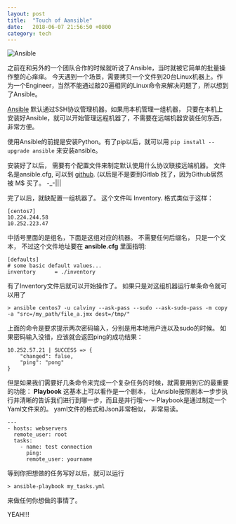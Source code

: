 ```yaml
---
layout: post
title:  "Touch of Aansible"
date:   2018-06-07 21:56:50 +0800
category: tech
---
```

![Ansible](https://img.colabug.com/2017/06/69420b7f9ad256dc2ffd4d2ba6670f80.png)


之前在和另外的一个团队合作的时候就听说了Ansible，当时就被它简单的批量操作整的心痒痒。 今天遇到一个场景，需要拷贝一个文件到20台Linux机器上。作为一个Engineer，当然不能通过敲20遍相同的Linux命令来解决问题了，所以想到了Ansible。 

[Ansible](https://docs.ansible.com/) 默认通过SSH协议管理机器。如果用本机管理一组机器， 只要在本机上安装好Ansible，就可以开始管理远程机器了，不需要在远端机器安装任何东西，非常方便。 

使用Ansible的前提是安装Python。有了pip以后，就可以用 ```pip install --upgrade ansible``` 来安装ansible。

安装好了以后， 需要有个配置文件来制定默认使用什么协议联接远端机器。 文件名是ansible.cfg, 可以到 [github](https://raw.githubusercontent.com/ansible/ansible/devel/examples/ansible.cfg). (以后是不是要到Gitlab 找了，因为Github居然被 M$ 买了。 -_-|||

完了以后，就缺配置一组机器了。 这个文件叫 Inventory.  格式类似于这样：

```
[centos7]
10.224.244.58
10.252.223.47
```

中括号里面的是组名，下面是这组对应的机器。 不需要任何后缀名， 只是一个文本， 不过这个文件地址要在 **ansible.cfg** 里面指明:

```
[defaults]
# some basic default values...
inventory      = ./inventory
```

有了Inventory文件后就可以开始操作了。 如果只是对这组机器运行单条命令就可以用了

```
> ansible centos7 -u calviny --ask-pass --sudo --ask-sudo-pass -m copy -a "src=/my_path/file_a.jmx dest=/tmp/"

```

上面的命令是要求提示两次密码输入，分别是用本地用户连以及sudo的时候。 如果密码输入没错，应该就会返回ping的成功结果：

```
10.252.57.21 | SUCCESS => {
    "changed": false,
    "ping": "pong"
}
```

但是如果我们需要好几条命令来完成一个复杂任务的时候，就需要用到它的最重要的功能： **Playbook** 这基本上可以看作是一个剧本， 让Ansible按照剧本一步步执行并清晰的告诉我们进行到哪一步，而且是并行哦～～ Playbook是通过制定一个Yaml文件来的。 yaml文件的格式和Json非常相似， 非常易读。

```
---
- hosts: webservers
  remote_user: root
  tasks:
    - name: test connection
      ping:
      remote_user: yourname
```

等到你把想做的任务写好以后，就可以运行 

```
> ansible-playbook my_tasks.yml

```
来做任何你想做的事情了。 

YEAH!!!

 
